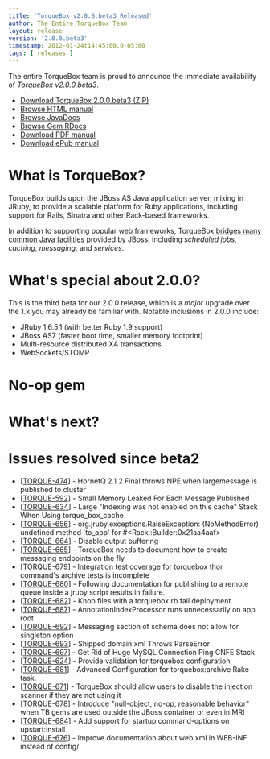```yaml
---
title: 'TorqueBox v2.0.0.beta3 Released'
author: The Entire TorqueBox Team
layout: release
version: '2.0.0.beta3'
timestamp: 2012-01-24t14:45:00.0-05:00
tags: [ releases ]
---
```


The entire TorqueBox team is proud to announce the immediate
availability of *TorqueBox v2.0.0.beta3*.

* [Download TorqueBox 2.0.0.beta3 (ZIP)][download]
* [Browse HTML manual][htmldocs]
* [Browse JavaDocs][javadocs]
* [Browse Gem RDocs][rdocs]
* [Download PDF manual][pdfdocs]
* [Download ePub manual][epubdocs]

# What is TorqueBox?

TorqueBox builds upon the JBoss AS Java application server,
mixing in JRuby, to provide a scalable platform for Ruby applications,
including support for Rails, Sinatra and other Rack-based frameworks.

In addition to supporting popular web frameworks, TorqueBox [bridges
many common Java facilities][features] provided by JBoss, including *scheduled jobs*,
*caching*, *messaging*, and *services*.

# What's special about 2.0.0?

This is the third beta for our 2.0.0 release, which is a *major*
upgrade over the 1.x you may already be familiar with.  Notable
inclusions in 2.0.0 include:

* JRuby 1.6.5.1 (with better Ruby 1.9 support)
* JBoss AS7 (faster boot time, smaller memory footprint)
* Multi-resource distributed XA transactions
* WebSockets/STOMP

# No-op gem

# What's next?

# Issues resolved since beta2

<ul>
<li>[<a href='https://issues.jboss.org/browse/TORQUE-474'>TORQUE-474</a>] -         HornetQ 2.1.2 Final throws NPE when largemessage is published to cluster  
</li>
<li>[<a href='https://issues.jboss.org/browse/TORQUE-592'>TORQUE-592</a>] -         Small Memory Leaked For Each Message Published
</li>
<li>[<a href='https://issues.jboss.org/browse/TORQUE-634'>TORQUE-634</a>] -         Large &quot;Indexing was not enabled on this cache&quot; Stack When Using torque_box_cache
</li>
<li>[<a href='https://issues.jboss.org/browse/TORQUE-656'>TORQUE-656</a>] -         org.jruby.exceptions.RaiseException: (NoMethodError) undefined method `to_app&#39; for #&lt;Rack::Builder:0x21aa4aaf&gt;
</li>
<li>[<a href='https://issues.jboss.org/browse/TORQUE-664'>TORQUE-664</a>] -         Disable output buffering
</li>
<li>[<a href='https://issues.jboss.org/browse/TORQUE-665'>TORQUE-665</a>] -         TorqueBox needs to document how to create messaging endpoints on the fly
</li>
<li>[<a href='https://issues.jboss.org/browse/TORQUE-679'>TORQUE-679</a>] -         Integration test coverage for torquebox thor command&#39;s archive tests is incomplete
</li>
<li>[<a href='https://issues.jboss.org/browse/TORQUE-680'>TORQUE-680</a>] -         Following documentation for publishing to a remote queue inside a jruby script results in failure.
</li>
<li>[<a href='https://issues.jboss.org/browse/TORQUE-682'>TORQUE-682</a>] -         Knob files with a torquebox.rb fail deployment
</li>
<li>[<a href='https://issues.jboss.org/browse/TORQUE-687'>TORQUE-687</a>] -         AnnotationIndexProcessor runs unnecessarily on app root
</li>
<li>[<a href='https://issues.jboss.org/browse/TORQUE-692'>TORQUE-692</a>] -         Messaging section of schema does not allow for singleton option
</li>
<li>[<a href='https://issues.jboss.org/browse/TORQUE-693'>TORQUE-693</a>] -         Shipped domain.xml Throws ParseError
</li>
<li>[<a href='https://issues.jboss.org/browse/TORQUE-697'>TORQUE-697</a>] -         Get Rid of Huge MySQL Connection Ping CNFE Stack
</li>
<li>[<a href='https://issues.jboss.org/browse/TORQUE-624'>TORQUE-624</a>] -         Provide validation for torquebox configuration
</li>
<li>[<a href='https://issues.jboss.org/browse/TORQUE-681'>TORQUE-681</a>] -         Advanced Configuration for torquebox:archive Rake task.
</li>
<li>[<a href='https://issues.jboss.org/browse/TORQUE-671'>TORQUE-671</a>] -         TorqueBox should allow users to disable the injection scanner if they are not using it
</li>
<li>[<a href='https://issues.jboss.org/browse/TORQUE-678'>TORQUE-678</a>] -         Introduce &quot;null-object, no-op, reasonable behavior&quot; when TB gems are used outside the JBoss container or even in MRI
</li>
<li>[<a href='https://issues.jboss.org/browse/TORQUE-684'>TORQUE-684</a>] -         Add support for startup command-options on upstart:install
</li>
<li>[<a href='https://issues.jboss.org/browse/TORQUE-676'>TORQUE-676</a>] -         Improve documentation about web.xml in WEB-INF instead of config/
</li>
</ul>

[download]: /release/org/torquebox/torquebox-dist/2.0.0.beta3/torquebox-dist-2.0.0.beta3-bin.zip
[htmldocs]: /documentation/2.0.0.beta3/
[javadocs]: /documentation/2.0.0.beta3/javadoc/
[rdocs]:    /documentation/2.0.0.beta3/yardoc/
[pdfdocs]:  /release/org/torquebox/torquebox-docs-en_US/2.0.0.beta3/torquebox-docs-en_US-2.0.0.beta3.pdf
[epubdocs]: /release/org/torquebox/torquebox-docs-en_US/2.0.0.beta3/torquebox-docs-en_US-2.0.0.beta3.epub
[features]: /features